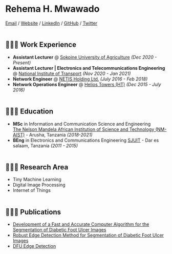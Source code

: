 # Rehema H. Mwawado

[Email](mailto:rehema.mwawado@sua.ac.tz) / [Website](https://github.com/Rahmahermes/) / [LinkedIn](https://www.linkedin.com/in/rehema-h-m-b80842ba/) / [GitHub](https://github.com/Rahmahermes/) / [Twitter](https://twitter.com/RayMwawado/) 
<br><br>

## 👩🏼‍💻 Work Experience
- **Assistant Lecturer** @ [Sokoine University of Agriculture](https://www.sua.ac.tz/) _(Dec 2020 - Present)_ 
- **Assistant Lecturer | Electronics and Telecommunications Engineering** @ [National Institute of Transport](https://nit.ac.tz/) _(Nov 2020 - Jan 2021)_ 
- **Network Engineer** @ [NETIS Holding Ltd.](https://netis.group/about-netis/) _(July 2016 - Feb 2018)_
- **Network Operations Engineer** @ [Helios Towers (HT)](https://www.heliostowers.com/) _(Dec 2015 - July 2016)_
<br><br>

## 👩🏼‍🎓 Education
- **MSc** in Information and Communication Science and Engineering<br>
[The Nelson Mandela African Institution of Science and Technology (NM-AIST)](https://nm-aist.ac.tz/) - Arusha, Tanzania _(2018-2021)_
- **BEng** in Electronics and Communications Engineering
[SJUIT](https://sjuit.ac.tz/) - Dar es salaam, Tanzania _(2011 - 2015)_
<br><br>

## 👩🏼‍🎓 Research Area
- Tiny Machine Learning
- Digital Image Processing
- Internet of Things
<br><br>

## 👩🏼‍🎓 Publications
- [Development of a Fast and Accurate Computer Algorithm for the Segmentation of Diabetic Foot
Ulcer Images](https://dspace.nm-aist.ac.tz/bitstream/handle/20.500.12479/913/MSc_ICSE_Rehema_Mwawado_2020.pdf?sequence=1&isAllowed=y)
- [Robust Edge Detection Method for
Segmentation of Diabetic Foot Ulcer Images](https://www.etasr.com/index.php/ETASR/article/view/3495)
- [DFU Edge Detection](https://www.mathworks.com/matlabcentral/fileexchange/73965-edge-detection-method-for-dfu-images?s_tid=srchtitle)
